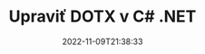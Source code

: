 ---
############################# Static ############################
layout: "auto-gen-editor"
date: 2022-11-09T21:38:33
draft: false
otherformats: doc docx docm xls xlsx xlsm ppt pptx pptm mobi epub html mhtml txt xml csv pdf xps msg eml

############################# Head ############################
head_title: "Editor DOTX – Upravte DOTX v C# .NET"
head_description: "Ako upraviť DOTX v C# .NET pomocou niekoľkých riadkov kódu? Použite rozhrania API na spracovanie dokumentov GroupDocs na úpravu, aktualizáciu a uloženie viac ako 30 formátov súborov."

############################# Header ############################
title: "Upraviť DOTX v C# .NET"
description: "Efektívne a robustné úpravy DOTX pomocou GroupDocs.Editor na strane servera pre C# .NET API bez použitia akéhokoľvek softvéru ako Microsoft alebo Open Office."
bg_image: "https://cms.admin.containerize.com/templates/aspose/App_Themes/V3/images/bg/header1.png"
bg_overlay: false
button:
    enable: true
    icon: "fas fa-arrow-down"
    label: "Stiahnite si bezplatnú skúšobnú verziu"
    link: "https://downloads.groupdocs.com/editor/net"

############################# SubMenu ############################
submenu:
    enable: true

    left:
        img_alt: "GroupDocs.Editor for .NET"
        image: "https://cms.admin.containerize.com/templates/groupdocs/images/product-logos/90x90-noborder/groupdocs-editor-net.png"
        product: "GroupDocs.Editor"
        platform: ".NET"

    middle:
        button:

            # button loop
            - link: "https://apireference.groupdocs.com/editor/net"
              text: "Referencia API"

            # button loop
            - link: "https://github.com/groupdocs-editor"
              text: "Príklady kódov"

            # button loop
            - link: "https://products.groupdocs.app/editor/family"
              text: "Živé ukážky"

            # button loop
            - link: "https://purchase.groupdocs.com/pricing/editor/net"
              text: "Stanovenie cien"

    right:
        link_download: "https://downloads.groupdocs.com/editor"
        link_learn: "https://docs.groupdocs.com/editor/net"
        link_buy: "https://purchase.groupdocs.com"

############################# About ############################
about:
    enable: true
    title: "O GroupDocs.Editor for .NET API"
    content: |
        [GroupDocs.Editor for .NET](/sk/editor/net/) API je správnou voľbou na úpravu dokumentov a prezentácií Microsoft Word, Excel, PowerPoint, Open Office. GroupDocs.Editor je samostatné API, ktoré je vhodné pre serverové a back-endové systémy, kde sa vyžaduje vysoký výkon. Nezávisí od žiadneho softvéru ako Microsoft alebo Open Office.

############################# Steps ############################
steps:
    enable: true
    title_left: "Kroky na úpravu DOTX v C#"
    content_left: |
        [GroupDocs.Editor for .NET](/sk/editor/net/) poskytuje vývojárom jednoduchý a priamy spôsob úpravy súborov DOTX pomocou niekoľkých riadkov kódu.
        * Vytvorte inštanciu triedy `Editor` s povinnou cestou k súboru alebo streamu a voliteľnou triedou `WordProcessingLoadOptions` a načítajte súbor DOTX
        * Vytvorte a nastavte inštanciu triedy `WordProcessingEditOptions` pre formát súboru DOTX
        * Zavolajte metódu `Editor.Edit()` a získajte dokument DOTX vo formáte HTML, ktorý je možné ľahko upravovať pomocou ľubovoľného editora WYSIWYG.
        * Zavolajte metódu `Editor.Save()` a uložte upravený súbor DOTX pomocou triedy `WordProcessingSaveOptions`

        
    title_right: "Požiadavky na systém"
    content_right: |
        Základné úpravy dokumentov pomocou rozhraní API GroupDocs.Editor for .NET je možné vykonať implementáciou niekoľkých jednoduchých krokov. Naše API sú podporované na všetkých hlavných platformách a operačných systémoch. Pred spustením nižšie uvedeného kódu sa uistite, že máte vo svojom systéme nainštalované nasledujúce predpoklady.

        * Operačné systémy: Microsoft Windows, Linux, MacOS
        * Vývojové prostredia: Microsoft Visual Studio, Xamarin, MonoDevelop
        * Rámce: .NET Framework, .NET Standard, .NET Core, Mono
        * Stiahnite si najnovšiu verziu produktu GroupDocs.Editor for .NET z [NuGet](https://www.nuget.org/packages/groupdocs.editor)
        
    code: |        
        ```csharp
        // Load the DOTX file into Editor with the optional WordProcessingLoadOptions
        Editor editor = new Editor("source.dotx", delegate { return new WordProcessingLoadOptions(); });

        // Create and adjust the edit options
        WordProcessingEditOptions editOptions = new WordProcessingEditOptions();

        // Open input DOTX document for edit — obtain an intermediate document, that can be edited
        EditableDocument beforeEdit = editor.Edit(editOptions);

        // Grab DOTX document content and associated resources from editable document
        string content = beforeEdit.GetContent();

        // Send the content to WYSIWYG-editor, edit it there, and send edited content back to the server-side
        // This step simulates a such operation
        string updatedContent = content.Replace("Subtitle", "Edited subtitle");

        // Grab edited content and resources from WYSIWYG-editor and create a new EditableDocument instance from it
        EditableDocument afterEdit = EditableDocument.FromMarkup(updatedContent, null);

        // Create a save options and select a desired output format
        WordProcessingSaveOptions saveOptions = new WordProcessingSaveOptions(Formats.WordProcessingFormats.Dotx);

        // Save edited DOTX document to the file
        editor.Save(afterEdit, "edited.dotx", saveOptions);
        ```
        
############################# Demos ############################
demos:
    enable: true
    title: "Živé ukážky editora DOTX"
    content: |
        Upravte DOTX hneď teraz na webovej stránke [GroupDocs.Editor Live Demos](https://products.groupdocs.app/editor/family).
        Živá ukážka má nasledujúce výhody
        
############################# More Formats ############################
more_formats:
    enable: true
    title: "Ďalšie podporované editory"
    content: |
        Môžete tiež upravovať iné formáty súborov. Úplný zoznam nájdete nižšie.


############################# Back to top ###############################
back_to_top:
    enable: true
---